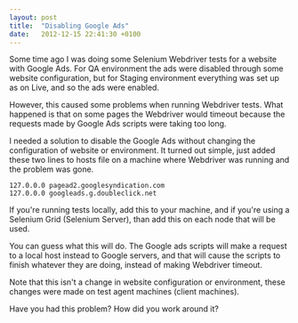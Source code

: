 ```yaml
---
layout: post
title:  "Disabling Google Ads"
date:   2012-12-15 22:41:30 +0100
---
```


Some time ago I was doing some Selenium Webdriver tests for a website with Google Ads. For QA environment the ads were disabled through some website configuration, but for Staging environment everything was set up as on Live, and so the ads were enabled.

However, this caused some problems when running Webdriver tests. What happened is that on some pages the Webdriver would timeout because the requests made by Google Ads scripts were taking too long.

I needed a solution to disable the Google Ads without changing the configuration of website or environment. It turned out simple, just added these two lines to hosts file on a machine where Webdriver was running and the problem was gone.

```
127.0.0.0 pagead2.googlesyndication.com
127.0.0.0 googleads.g.doubleclick.net
```

If you're running tests locally, add this to your machine, and if you're using a Selenium Grid (Selenium Server), than add this on each node that will be used.

You can guess what this will do. The Google ads scripts will make a request to a local host instead to Google servers, and that will cause the scripts to finish whatever they are doing, instead of making Webdriver timeout.

Note that this isn't a change in website configuration or environment, these changes were made on test agent machines (client machines).

Have you had this problem? How did you work around it?
